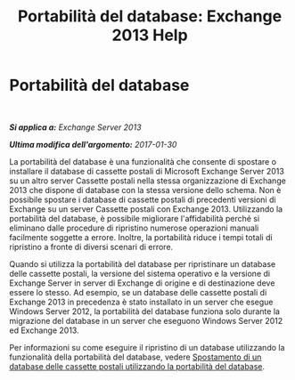 ﻿---
title: 'Portabilità del database: Exchange 2013 Help'
TOCTitle: Portabilità del database
ms:assetid: 387b727a-ce51-4910-b5c4-613c693fa5bd
ms:mtpsurl: https://technet.microsoft.com/it-it/library/Dd876873(v=EXCHG.150)
ms:contentKeyID: 51407353
ms.date: 05/22/2018
mtps_version: v=EXCHG.150
ms.translationtype: MT
---

# Portabilità del database

 

_**Si applica a:** Exchange Server 2013_

_**Ultima modifica dell'argomento:** 2017-01-30_

La portabilità del database è una funzionalità che consente di spostare o installare il database di cassette postali di Microsoft Exchange Server 2013 su un altro server Cassette postali nella stessa organizzazione di Exchange 2013 che dispone di database con la stessa versione dello schema. Non è possibile spostare i database di cassette postali di precedenti versioni di Exchange su un server Cassette postali con Exchange 2013. Utilizzando la portabilità del database, è possibile migliorare l'affidabilità perché si eliminano dalle procedure di ripristino numerose operazioni manuali facilmente soggette a errore. Inoltre, la portabilità riduce i tempi totali di ripristino a fronte di diversi scenari di errore.

Quando si utilizza la portabilità del database per ripristinare un database delle cassette postali, la versione del sistema operativo e la versione di Exchange Server in server di Exchange di origine e di destinazione deve essere lo stesso. Ad esempio, se un database delle cassette postali di Exchange 2013 in precedenza è stato installato in un server che esegue Windows Server 2012, la portabilità del database funziona solo durante la migrazione del database in un server che eseguono Windows Server 2012 ed Exchange 2013.

Per informazioni su come eseguire il ripristino di un database utilizzando la funzionalità della portabilità del database, vedere [Spostamento di un database delle cassette postali utilizzando la portabilità del database](move-a-mailbox-database-using-database-portability-exchange-2013-help.md).


